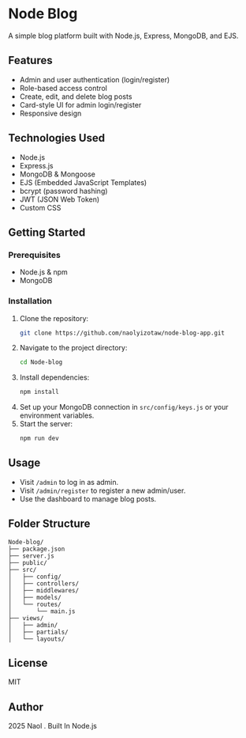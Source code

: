 # Node Blog

A simple blog platform built with Node.js, Express, MongoDB, and EJS.

## Features

- Admin and user authentication (login/register)
- Role-based access control
- Create, edit, and delete blog posts
- Card-style UI for admin login/register
- Responsive design

## Technologies Used

- Node.js
- Express.js
- MongoDB & Mongoose
- EJS (Embedded JavaScript Templates)
- bcrypt (password hashing)
- JWT (JSON Web Token)
- Custom CSS

## Getting Started

### Prerequisites

- Node.js & npm
- MongoDB

### Installation

1. Clone the repository:
   ```sh
   git clone https://github.com/naolyizotaw/node-blog-app.git
   ```
2. Navigate to the project directory:
   ```sh
   cd Node-blog
   ```
3. Install dependencies:
   ```sh
   npm install
   ```
4. Set up your MongoDB connection in `src/config/keys.js` or your environment variables.
5. Start the server:
   ```sh
   npm run dev
   ```

## Usage

- Visit `/admin` to log in as admin.
- Visit `/admin/register` to register a new admin/user.
- Use the dashboard to manage blog posts.

## Folder Structure

```
Node-blog/
├── package.json
├── server.js
├── public/
├── src/
│   ├── config/
│   ├── controllers/
│   ├── middlewares/
│   ├── models/
│   └── routes/
│       └── main.js
├── views/
│   ├── admin/
│   ├── partials/
│   └── layouts/
```

## License

MIT

## Author

2025 Naol . Built In Node.js
